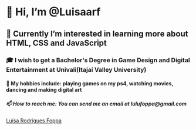 <h1>👋 Hi, I’m @Luisaarf</h1>
<h2>🌱 Currently I’m interested in learning more about HTML, CSS and JavaScript </h2>
<h3>🎓 I wish to get a Bachelor's Degree in Game Design and Digital Entertainment at Univali(Itajaí Valley University)
<h4>👀 My hobbies include: playing games on my ps4, watching movies, dancing and making digital art</h4>
<h5>📫 How to reach me: You can send me an email at lulufoppa@gmail.com</h5>
<div class="badge-base LI-profile-badge" data-locale="pt_BR" data-size="medium" data-theme="dark" data-type="VERTICAL" data-vanity="luísa-rodrigues-foppa-513b9b182" data-version="v1"><a class="badge-base__link LI-simple-link" href="https://br.linkedin.com/in/lu%C3%ADsa-rodrigues-foppa-513b9b182?trk=profile-badge">Luísa Rodrigues Foppa</a></div>
              

